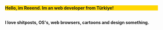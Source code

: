 <p style="background-color: #FFD700;"><b>Hello, im Reeend. Im an web developer from Türkiye!<b></p>
<br>
I love shitposts, OS's, web browsers, cartoons and design something.
